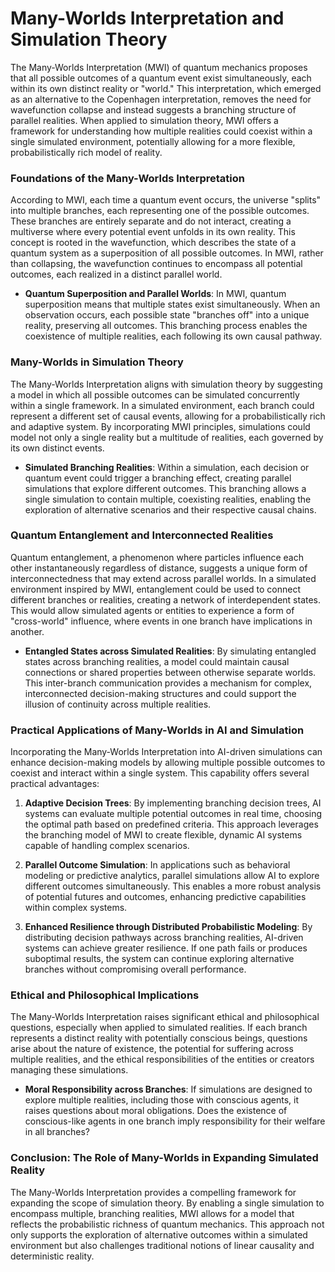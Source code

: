 # Many-Worlds Interpretation and Simulation Theory

The Many-Worlds Interpretation (MWI) of quantum mechanics proposes that all possible outcomes of a quantum event exist simultaneously, each within its own distinct reality or "world." This interpretation, which emerged as an alternative to the Copenhagen interpretation, removes the need for wavefunction collapse and instead suggests a branching structure of parallel realities. When applied to simulation theory, MWI offers a framework for understanding how multiple realities could coexist within a single simulated environment, potentially allowing for a more flexible, probabilistically rich model of reality.

### Foundations of the Many-Worlds Interpretation

According to MWI, each time a quantum event occurs, the universe "splits" into multiple branches, each representing one of the possible outcomes. These branches are entirely separate and do not interact, creating a multiverse where every potential event unfolds in its own reality. This concept is rooted in the wavefunction, which describes the state of a quantum system as a superposition of all possible outcomes. In MWI, rather than collapsing, the wavefunction continues to encompass all potential outcomes, each realized in a distinct parallel world.

- **Quantum Superposition and Parallel Worlds**: In MWI, quantum superposition means that multiple states exist simultaneously. When an observation occurs, each possible state "branches off" into a unique reality, preserving all outcomes. This branching process enables the coexistence of multiple realities, each following its own causal pathway.

### Many-Worlds in Simulation Theory

The Many-Worlds Interpretation aligns with simulation theory by suggesting a model in which all possible outcomes can be simulated concurrently within a single framework. In a simulated environment, each branch could represent a different set of causal events, allowing for a probabilistically rich and adaptive system. By incorporating MWI principles, simulations could model not only a single reality but a multitude of realities, each governed by its own distinct events.

- **Simulated Branching Realities**: Within a simulation, each decision or quantum event could trigger a branching effect, creating parallel simulations that explore different outcomes. This branching allows a single simulation to contain multiple, coexisting realities, enabling the exploration of alternative scenarios and their respective causal chains.

### Quantum Entanglement and Interconnected Realities

Quantum entanglement, a phenomenon where particles influence each other instantaneously regardless of distance, suggests a unique form of interconnectedness that may extend across parallel worlds. In a simulated environment inspired by MWI, entanglement could be used to connect different branches or realities, creating a network of interdependent states. This would allow simulated agents or entities to experience a form of "cross-world" influence, where events in one branch have implications in another.

- **Entangled States across Simulated Realities**: By simulating entangled states across branching realities, a model could maintain causal connections or shared properties between otherwise separate worlds. This inter-branch communication provides a mechanism for complex, interconnected decision-making structures and could support the illusion of continuity across multiple realities.

### Practical Applications of Many-Worlds in AI and Simulation

Incorporating the Many-Worlds Interpretation into AI-driven simulations can enhance decision-making models by allowing multiple possible outcomes to coexist and interact within a single system. This capability offers several practical advantages:

1. **Adaptive Decision Trees**: By implementing branching decision trees, AI systems can evaluate multiple potential outcomes in real time, choosing the optimal path based on predefined criteria. This approach leverages the branching model of MWI to create flexible, dynamic AI systems capable of handling complex scenarios.

2. **Parallel Outcome Simulation**: In applications such as behavioral modeling or predictive analytics, parallel simulations allow AI to explore different outcomes simultaneously. This enables a more robust analysis of potential futures and outcomes, enhancing predictive capabilities within complex systems.

3. **Enhanced Resilience through Distributed Probabilistic Modeling**: By distributing decision pathways across branching realities, AI-driven systems can achieve greater resilience. If one path fails or produces suboptimal results, the system can continue exploring alternative branches without compromising overall performance.

### Ethical and Philosophical Implications

The Many-Worlds Interpretation raises significant ethical and philosophical questions, especially when applied to simulated realities. If each branch represents a distinct reality with potentially conscious beings, questions arise about the nature of existence, the potential for suffering across multiple realities, and the ethical responsibilities of the entities or creators managing these simulations.

- **Moral Responsibility across Branches**: If simulations are designed to explore multiple realities, including those with conscious agents, it raises questions about moral obligations. Does the existence of conscious-like agents in one branch imply responsibility for their welfare in all branches?

### Conclusion: The Role of Many-Worlds in Expanding Simulated Reality

The Many-Worlds Interpretation provides a compelling framework for expanding the scope of simulation theory. By enabling a single simulation to encompass multiple, branching realities, MWI allows for a model that reflects the probabilistic richness of quantum mechanics. This approach not only supports the exploration of alternative outcomes within a simulated environment but also challenges traditional notions of linear causality and deterministic reality.